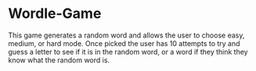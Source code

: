 # Wordle-Game
This game generates a random word and allows the user to choose easy, medium, or hard mode. Once picked the user has 10 attempts to try and guess a letter to see if it is in the random word, or a word if they think they know what the random word is.
